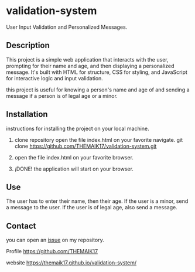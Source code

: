 # validation-system

User Input Validation and Personalized Messages.

## Description
This project is a simple web application that interacts with the user, prompting for their name and age, and then displaying a personalized message. It's built with HTML for structure, CSS for styling, and JavaScript for interactive logic and input validation.

this project is useful for knowing a person's name and age of  and sending a message if a person is of legal age or a minor.

## Installation
instructions for installing  the project on your local machine.

1. clone repository
open the file index.html on your favorite navigate.
git clone https://github.com/THEMAIK17/validation-system.git

2. open the file index.html on your favorite browser.

3. ¡DONE! the application will start on your browser.

## Use
The user has to enter their name, then their age. If the user is a minor, send a message to the user. If the user is of legal age, also send a message.

## Contact

you can open an [issue](https://github.com/THEMAIK17/validation-system/issues) on my repository.

Profile
https://github.com/THEMAIK17

website
https://themaik17.github.io/validation-system/
